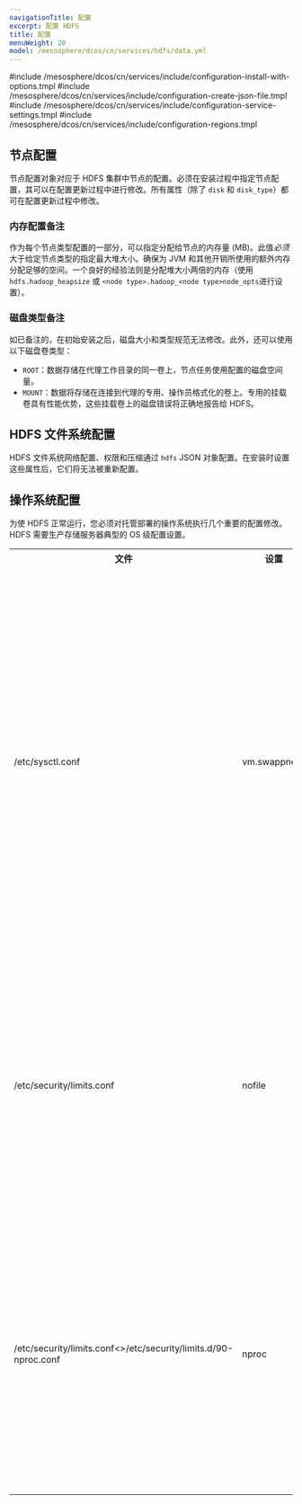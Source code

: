```yaml
---
navigationTitle: 配置
excerpt: 配置 HDFS
title: 配置
menuWeight: 20
model: /mesosphere/dcos/cn/services/hdfs/data.yml
---
```


#include /mesosphere/dcos/cn/services/include/configuration-install-with-options.tmpl
#include /mesosphere/dcos/cn/services/include/configuration-create-json-file.tmpl
#include /mesosphere/dcos/cn/services/include/configuration-service-settings.tmpl
#include /mesosphere/dcos/cn/services/include/configuration-regions.tmpl

## 节点配置

节点配置对象对应于 HDFS 集群中节点的配置。必须在安装过程中指定节点配置，其可以在配置更新过程中进行修改。所有属性（除了 `disk` 和 `disk_type`）都可在配置更新过程中修改。

### 内存配置备注

作为每个节点类型配置的一部分，可以指定分配给节点的内存量 (MB)。此值*必须*大于给定节点类型的指定最大堆大小。确保为 JVM 和其他开销所使用的额外内存分配足够的空间。一个良好的经验法则是分配堆大小两倍的内存（使用 `hdfs.hadoop_heapsize` 或 `<node type>.hadoop_<node type>node_opts`进行设置）。

### 磁盘类型备注

如已备注的，在初始安装之后，磁盘大小和类型规范无法修改。此外，还可以使用以下磁盘卷类型：

* `ROOT`：数据存储在代理工作目录的同一卷上，节点任务使用配置的磁盘空间量。
* `MOUNT`：数据将存储在连接到代理的专用、操作员格式化的卷上。专用的挂载卷具有性能优势，这些挂载卷上的磁盘错误将正确地报告给 HDFS。

## HDFS 文件系统配置

HDFS 文件系统网络配置、权限和压缩通过 `hdfs` JSON 对象配置。在安装时设置这些属性后，它们将无法被重新配置。

## 操作系统配置

为使 HDFS 正常运行，您必须对托管部署的操作系统执行几个重要的配置修改。HDFS 需要生产存储服务器典型的 OS 级配置设置。

<table class="table">

  <tr>
    <th>文件</th>
    <th>设置</th>
    <th>值</th>
    <th>原因</th>
  </tr>

   <tr>
    <td>/etc/sysctl.conf</td>
    <td>vm.swappness</td>
    <td>0</td>
    <td>如果 OS 置换出 HDFS 进程，它们可能无法响应 RPC 请求，导致集群将进程标记为关闭。这对于名称节点和日志节点尤为棘手。</td>
  </tr>

  <tr>
    <td>/etc/security/limits.conf</td>
    <td>nofile</td>
    <td>无限制</td>
    <td>如果此值太低，在 HDFS 集群上操作的作业可能因为过多开放的文件句柄而出故障。</td>
  </tr>

  <tr>
    <td>/etc/security/limits.conf<>/etc/security/limits.d/90-nproc.conf</td>
    <td>nproc</td>
    <td>32768</td>
    <td>HDFS 节点会产生大量线程，增加内核 nproc 计数。如果 nproc 未能正确设置，该节点将被终止。</td>
  </tr>

</table>
